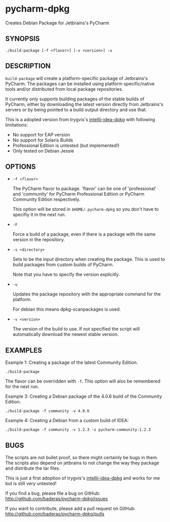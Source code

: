 # pycharm-dpkg
Creates Debian Package for Jetbrains's PyCharm

SYNOPSIS
--------

    ./build-package [-f <flavor>] [-v <version>] -u

DESCRIPTION
--------

`build-package` will create a platform-specific package of Jetbrains's
PyCharm. The packages can be installed using platform
specific/native tools and/or distributed from local package repositories.

It currently only supports building packages of the stable builds of PyCharm, 
either by downloading the latest version directly from Jetbrains's servers 
or by being pointed to a build output directory and use that.

This is a adopted version from trygvis's [intellij-idea-dpkg](https://github.com/trygvis/intellij-idea-dpkg)
with following limitations:
* No support for EAP version
* No support for Solaris Builds
* Professional Edition is untested (but implemented!)
* Only tested on Debian Jessie

OPTIONS
--------

* `-f <flavor>`

    The PyCharm flavor to package. 'flavor' can be one of 'professional' and 'community'
    for PyCharm Professional Edition or PyCharm Community Edition respectively.

    This option will be stored in `$HOME/.pycharm-dpkg` so you
    don't have to specifiy it in the next run.

* `-F`

    Force a build of a package, even if there is a package with the same
    version in the repository.

* `-s <directory>`

    Sets <directory> to be the input directory when creating the
    package. This is used to build packages from custom builds of PyCharm.

    Note that you have to specify the version explicitly.

* `-u`

    Updates the package repository with the appropriate command for
    the platform.

    For debian this means dpkg-scanpackages is used.

* `-v <version>`

    The version of the build to use. If not specified the script will
    automatically download the newest stable version.

EXAMPLES
-------

Example 1: Creating a package of the latest Community Edition.

    ./build-package

The flavor can be overridden with `-f`. This option will also be
remembered for the next run.

Example 3: Creating a Debian package of the 4.0.6 build of the Community Edition.

    ./build-package -f community -v 4.0.6

Example 4: Creating a Debian from a custom build of IDEA:

    ./build-package -f community -v 1.2.3 -s pycharm-community-1.2.3

BUGS
----

The scripts are not bullet proof, so there might certainly be bugs in
them. The scripts also depend on jetbrains to not change the way they
package and distribute the tar files.

This is just a first adoption of trygvis's [intellij-idea-dpkg](https://github.com/trygvis/intellij-idea-dpkg)
and works for me but is still very untested!

If you find a bug, please file a bug on GitHub:
http://github.com/baderas/pycharm-dpkg/issues

If you want to contribute, please add a pull request on GitHub:
http://github.com/baderas/pycharm-dpkg/pulls
